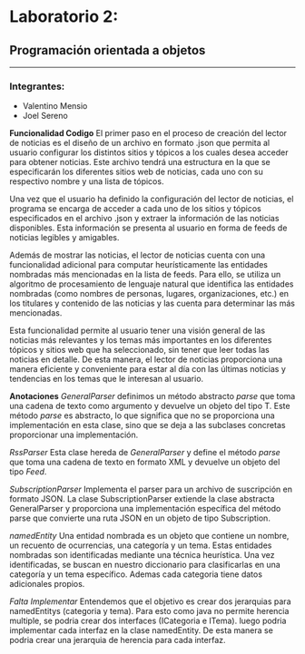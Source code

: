 # Laboratorio 2:
## Programación orientada a objetos
***

### Integrantes:
* Valentino Mensio
* Joel Sereno

**Funcionalidad Codigo**
El primer paso en el proceso de creación del lector de noticias es el diseño de un archivo en formato .json que permita al usuario configurar los distintos sitios y tópicos a los cuales desea acceder para obtener noticias. Este archivo tendrá una estructura en la que se especificarán los diferentes sitios web de noticias, cada uno con su respectivo nombre y una lista de tópicos.

Una vez que el usuario ha definido la configuración del lector de noticias, el programa se encarga de acceder a cada uno de los sitios y tópicos especificados en el archivo .json y extraer la información de las noticias disponibles. Esta información se presenta al usuario en forma de feeds de noticias legibles y amigables.

Además de mostrar las noticias, el lector de noticias cuenta con una funcionalidad adicional para computar heurísticamente las entidades nombradas más mencionadas en la lista de feeds. Para ello, se utiliza un algoritmo de procesamiento de lenguaje natural que identifica las entidades nombradas (como nombres de personas, lugares, organizaciones, etc.) en los titulares y contenido de las noticias y las cuenta para determinar las más mencionadas.

Esta funcionalidad permite al usuario tener una visión general de las noticias más relevantes y los temas más importantes en los diferentes tópicos y sitios web que ha seleccionado, sin tener que leer todas las noticias en detalle. De esta manera, el lector de noticias proporciona una manera eficiente y conveniente para estar al día con las últimas noticias y tendencias en los temas que le interesan al usuario.

**Anotaciones**
*GeneralParser*
definimos un método abstracto *parse* que toma una cadena de texto como argumento y devuelve un objeto del tipo T. Este método *parse* es abstracto, lo que significa que no se proporciona una implementación en esta clase, sino que se deja a las subclases concretas proporcionar una implementación.

*RssParser*
Esta clase hereda de *GeneralParser* y define el método *parse* que toma una cadena de texto en formato XML y devuelve un objeto del tipo *Feed*.

*SubscriptionParser*
Implementa el parser para un archivo de suscripción en formato JSON. La clase SubscriptionParser extiende la clase abstracta GeneralParser y proporciona una implementación específica del método parse que convierte una ruta JSON en un objeto de tipo Subscription.

*namedEntity* 
Una entidad nombrada es un objeto que contiene un nombre, un recuento de ocurrencias, una categoría y un tema. Estas entidades nombradas son identificadas mediante una técnica heurística. Una vez identificadas, se buscan en nuestro diccionario para clasificarlas en una categoría y un tema específico.
Ademas cada categoria tiene datos adicionales propios.

*Falta Implementar*
Entendemos que el objetivo es crear dos jerarquias para namedEntitys (categoria y tema). Para esto como java no permite herencia multiple, se podria crear dos interfaces (ICategoria e ITema). luego podria implementar cada interfaz en la clase namedEntity. De esta manera se podria crear una jerarquia de herencia para cada interfaz.
